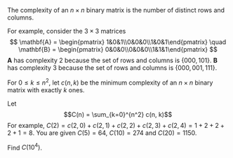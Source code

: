 The complexity of an $n\times n$ binary matrix is the number of distinct rows and columns.

For example, consider the $3\times 3$ matrices
$$		\mathbf{A} = \begin{pmatrix} 1&0&1\\0&0&0\\1&0&1\end{pmatrix}	\quad
		\mathbf{B} = \begin{pmatrix} 0&0&0\\0&0&0\\1&1&1\end{pmatrix}	$$
$\mathbf{A}$ has complexity $2$ because the set of rows and columns is $\{000,101\}$.
$\mathbf{B}$ has complexity $3$ because the set of rows and columns is $\{000,001,111\}$.

For $0 \le k \le n^2$, let $c(n, k)$ be the minimum complexity of an $n\times n$ binary matrix with exactly $k$ ones.

Let
$$C(n) = \sum_{k=0}^{n^2} c(n, k)$$
For example, $C(2) = c(2, 0) + c(2, 1) + c(2, 2) + c(2, 3) + c(2, 4) = 1 + 2 + 2 + 2 + 1 = 8$.
You are given $C(5) = 64$, $C(10) = 274$ and $C(20) = 1150$.

Find $C(10^4)$.